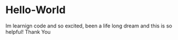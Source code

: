 # Hello-World
Im learnign code and so excited, been a life long dream and this is so helpful! Thank You
